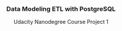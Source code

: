  <h3 align="center">Data Modeling ETL with PostgreSQL</h3>
 <p align="center">
  Udacity Nanodegree Course Project 1
  <br />
 </p>
